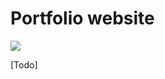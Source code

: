# Portfolio website

<a href="https://codecov.io/gh/onemanfighter/amitraikwar" >
<img src="https://codecov.io/gh/onemanfighter/amitraikwar/graph/badge.svg?token=3ZU2P4PLJA"/>
</a>

[Todo]
